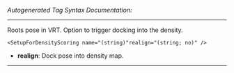 _Autogenerated Tag Syntax Documentation:_

---
Roots pose in VRT. Option to trigger docking into the density.

```
<SetupForDensityScoring name="(string)"realign="(string; no)" />
```

-   **realign**: Dock pose into density map.

---
